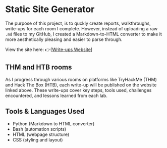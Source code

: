 # Static Site Generator 

The purpose of this project, is to quckly create reports, walkthroughs, write-ups for each room I complete. However, instead of uploading a raw `.md` files to my GitHub, I created a Markdown-to-HTML converter to make it more aesthetically pleasing and easier to parse through.

View the site here: 👉[[Write-ups Website](https://rishan-jadva.github.io/static-site-generator/)]

## THM and HTB rooms
As I progress through various rooms on platforms like TryHackMe (THM) and Hack The Box (HTB), each write-up will be published on the website linked above. These write-ups cover key steps, tools used, challenges encountered, and lessons learned from each lab.

## Tools & Languages Used
* Python (Markdown to HTML converter)
* Bash (automation scripts)
* HTML (webpage structure)
* CSS (styling and layout)
